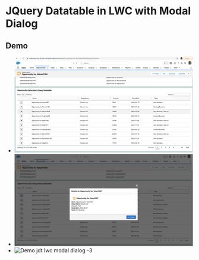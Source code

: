 # JQuery Datatable in LWC with Modal Dialog

## Demo
- ![Demo jdt lwc modal dialog -1 ](img/jdt-lwc-md-1.png)
- ![Demo jdt lwc modal dialog -2 ](img/jdt-lwc-md-2.png)
- ![Demo jdt lwc modal dialog -3 ](img/jdt-lwc-md-3.png)
